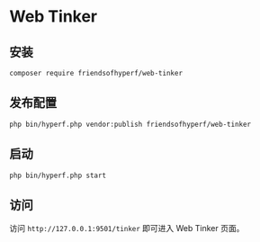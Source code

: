 # Web Tinker

## 安装

```shell
composer require friendsofhyperf/web-tinker
```

## 发布配置

```shell
php bin/hyperf.php vendor:publish friendsofhyperf/web-tinker
```

## 启动

```shell
php bin/hyperf.php start
```

## 访问

访问 `http://127.0.0.1:9501/tinker` 即可进入 Web Tinker 页面。
